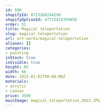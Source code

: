 ```yaml
---
id: 596
shopifyId: 8723260244298
shopifyOptionId: 47772419359050
order: 52
title: Magical teleportation
slug: magical-teleportation
url: art-works/magical-teleportation
aliases: []
categories:
- painting
inStock: true
isVisible: true
height: 85
width: 60
date: 2022-01-01T00:00:00Z
materials:
- acrylic
- canvas
price: 3500
mainImage: magical_teleportation_2022.JPG
---
```

